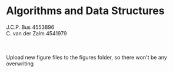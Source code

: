# Algorithms and Data Structures

J.C.P. Bus 4553896 <br>
C. van der Zalm 4541979

<br>
<br>
Upload new figure files to the figures folder, so there won't be any overwriting
